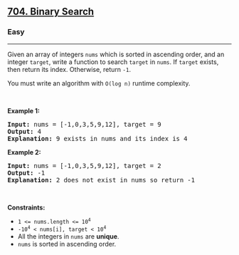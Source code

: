 <h2><a href="https://leetcode.com/problems/binary-search/">704. Binary Search</a></h2><h3>Easy</h3><hr><div style="user-select: auto;"><p style="user-select: auto;">Given an array of integers <code style="user-select: auto;">nums</code> which is sorted in ascending order, and an integer <code style="user-select: auto;">target</code>, write a function to search <code style="user-select: auto;">target</code> in <code style="user-select: auto;">nums</code>. If <code style="user-select: auto;">target</code> exists, then return its index. Otherwise, return <code style="user-select: auto;">-1</code>.</p>

<p style="user-select: auto;">You must write an algorithm with <code style="user-select: auto;">O(log n)</code> runtime complexity.</p>

<p style="user-select: auto;">&nbsp;</p>
<p style="user-select: auto;"><strong class="example" style="user-select: auto;">Example 1:</strong></p>

<pre style="user-select: auto;"><strong style="user-select: auto;">Input:</strong> nums = [-1,0,3,5,9,12], target = 9
<strong style="user-select: auto;">Output:</strong> 4
<strong style="user-select: auto;">Explanation:</strong> 9 exists in nums and its index is 4
</pre>

<p style="user-select: auto;"><strong class="example" style="user-select: auto;">Example 2:</strong></p>

<pre style="user-select: auto;"><strong style="user-select: auto;">Input:</strong> nums = [-1,0,3,5,9,12], target = 2
<strong style="user-select: auto;">Output:</strong> -1
<strong style="user-select: auto;">Explanation:</strong> 2 does not exist in nums so return -1
</pre>

<p style="user-select: auto;">&nbsp;</p>
<p style="user-select: auto;"><strong style="user-select: auto;">Constraints:</strong></p>

<ul style="user-select: auto;">
	<li style="user-select: auto;"><code style="user-select: auto;">1 &lt;= nums.length &lt;= 10<sup style="user-select: auto;">4</sup></code></li>
	<li style="user-select: auto;"><code style="user-select: auto;">-10<sup style="user-select: auto;">4</sup> &lt; nums[i], target &lt; 10<sup style="user-select: auto;">4</sup></code></li>
	<li style="user-select: auto;">All the integers in <code style="user-select: auto;">nums</code> are <strong style="user-select: auto;">unique</strong>.</li>
	<li style="user-select: auto;"><code style="user-select: auto;">nums</code> is sorted in ascending order.</li>
</ul>
</div>